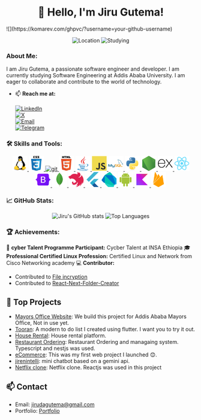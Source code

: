 <h1 align="center">👋 Hello, I'm Jiru Gutema!</h1>
![](https://komarev.com/ghpvc/?username=your-github-username)

<p align="center">
        <img src="https://img.shields.io/badge/Location-Ethiopia-blue" alt="Location">
        <img src="https://img.shields.io/badge/Studying-Software%20Engineering-brightgreen" alt="Studying">
        
</p>

### About Me:

<p>
I am Jiru Gutema, a passionate software engineer and developer. I am currently studying Software Engineering at Addis Ababa University. I am eager to collaborate and contribute to the world of technology.</p>

- 📫 **Reach me at:** <br/> <br/> [![LinkedIn](https://img.shields.io/badge/LinkedIn-0077B5?style=for-the-badge&logo=linkedin&logoColor=white)](https://www.linkedin.com/in/jiru-gutema/) <br/> [![X](https://img.shields.io/badge/X-1DA1F2?style=for-the-badge&logo=x&logoColor=white)](https://www.x.com/JiruGutema) <br/> [![Email](https://img.shields.io/badge/Email-D14836?style=for-the-badge&logo=gmail&logoColor=white)](mailto:jirudagutema@gmail.com) <br/> [![Telegram](https://img.shields.io/badge/Telegram-2CA5E0?style=for-the-badge&logo=telegram&logoColor=white)](https://t.me/@Jethior)

### 🛠️ Skills and Tools:

<p align="center">
        <a href="https://www.linux.org/" target="_blank" rel="noreferrer">
                <img src="https://raw.githubusercontent.com/devicons/devicon/master/icons/linux/linux-original.svg" alt="linux" width="40" height="40"/>
        </a>
        <a href="https://www.w3schools.com/css/" target="_blank" rel="noreferrer">
                <img src="https://raw.githubusercontent.com/devicons/devicon/master/icons/css3/css3-original-wordmark.svg" alt="css3" width="40" height="40"/>
        </a>
        <a href="https://git-scm.com/" target="_blank" rel="noreferrer">
                <img src="https://www.vectorlogo.zone/logos/git-scm/git-scm-icon.svg" alt="git" width="40" height="40"/>
        </a>
        <a href="https://www.w3.org/html/" target="_blank" rel="noreferrer">
                <img src="https://raw.githubusercontent.com/devicons/devicon/master/icons/html5/html5-original-wordmark.svg" alt="html5" width="40" height="40"/>
        </a>
        <a href="https://www.java.com" target="_blank" rel="noreferrer">
                <img src="https://raw.githubusercontent.com/devicons/devicon/master/icons/java/java-original.svg" alt="java" width="40" height="40"/>
        </a>
        <a href="https://developer.mozilla.org/en-US/docs/Web/JavaScript" target="_blank" rel="noreferrer">
                <img src="https://raw.githubusercontent.com/devicons/devicon/master/icons/javascript/javascript-original.svg" alt="javascript" width="40" height="40"/>
        </a>
        <a href="https://www.mysql.com/" target="_blank" rel="noreferrer">
                <img src="https://raw.githubusercontent.com/devicons/devicon/master/icons/mysql/mysql-original-wordmark.svg" alt="mysql" width="40" height="40"/>
        </a>
        <a href="https://www.python.org" target="_blank" rel="noreferrer">
                <img src="https://raw.githubusercontent.com/devicons/devicon/master/icons/python/python-original.svg" alt="python" width="40" height="40"/>
        </a>
        <a href="https://nodejs.org/" target="_blank" rel="noreferrer">
                <img src="https://raw.githubusercontent.com/devicons/devicon/master/icons/nodejs/nodejs-original.svg" alt="nodejs" width="40" height="40"/>
        </a>
        <a href="https://expressjs.com/" target="_blank" rel="noreferrer">
                <img src="https://raw.githubusercontent.com/devicons/devicon/master/icons/express/express-original.svg" alt="expressjs" width="40" height="40"/>
        </a>
        <a href="https://reactjs.org/" target="_blank" rel="noreferrer">
                <img src="https://raw.githubusercontent.com/devicons/devicon/master/icons/react/react-original.svg" alt="react" width="40" height="40"/>
        </a>
        <a href="https://getbootstrap.com/" target="_blank" rel="noreferrer">
                <img src="https://raw.githubusercontent.com/devicons/devicon/master/icons/bootstrap/bootstrap-original.svg" alt="bootstrap" width="40" height="40"/>
        </a>
        <a href="https://www.mongodb.com/" target="_blank" rel="noreferrer">
                <img src="https://raw.githubusercontent.com/devicons/devicon/master/icons/mongodb/mongodb-original.svg" alt="mongodb" width="40" height="40"/>
        </a>
        <a href="https://nestjs.com/" target="_blank" rel="noreferrer">
                <img src="https://raw.githubusercontent.com/devicons/devicon/master/icons/nestjs/nestjs-plain.svg" alt="nestjs" width="40" height="40"/>
        </a>
<a href="https://flutter.dev/" target="_blank" rel="noreferrer">
        <img src="https://raw.githubusercontent.com/devicons/devicon/master/icons/flutter/flutter-original.svg" alt="flutter" width="40" height="40"/>
</a>
<a href="https://dart.dev/" target="_blank" rel="noreferrer">
        <img src="https://raw.githubusercontent.com/devicons/devicon/master/icons/dart/dart-original.svg" alt="dart" width="40" height="40"/>
</a>
<a href="https://developer.android.com/jetpack" target="_blank" rel="noreferrer">
        <img src="https://raw.githubusercontent.com/devicons/devicon/master/icons/android/android-original.svg" alt="jetpack" width="40" height="40"/>
</a>
<a href="https://kotlinlang.org/" target="_blank" rel="noreferrer">
        <img src="https://raw.githubusercontent.com/devicons/devicon/master/icons/kotlin/kotlin-original.svg" alt="kotlin" width="40" height="40"/>
</a>
<a href="https://firebase.google.com/" target="_blank" rel="noreferrer">
        <img src="https://raw.githubusercontent.com/devicons/devicon/master/icons/firebase/firebase-plain.svg" alt="firebase" width="40" height="40"/>
</a>

</p>

### 📈 GitHub Stats:

<p align="center">
        <img src="https://github-readme-stats.vercel.app/api?username=JiruGutema&show_icons=true&theme=radical" alt="Jiru's GitHub stats">
        <img src="https://github-readme-stats.vercel.app/api/top-langs/?username=JiruGutema&layout=compact&theme=radical" alt="Top Languages">
</p>

### 🏆 Achievements:

🥇 **cyber Talent Programme Participant:** Cycber Talent at INSA Ethiopia
🎓 **Professional Certified Linux Profession:** Certified Linux and Network from Cisco Networking academy
💻 **Contributor:**

- Contributed to [File incryption](https://github.com/awahidanon/file-encryption-)
- Contributed to [React-Next-Folder-Creator](https://github.com/JiruGutema/react-next_folder)

## 📂 Top Projects

- [Mayors Office Website](https://jirugutema.github.io/mayors_office/): We build this project for Addis Ababa Mayors Office, Not in use yet.
- [Tooran](https://tooran-documentation.vercel.app/): A modern to do list I created using flutter. I want you to try it out.
- [House Rental](https://github.com/JiruGutema/House_Rental_and_Sell_Management_System): House rental platform.
- [Restaurant Ordering](https://github.com/JiruGutema/Restaurant_Ordering_System_2024_25): Restaurant Ordering and managaing system. Typescript and nestjs was used.
- [eCommerce](https://github.com/JiruGutema/eCommerce): This was my first web project I launched 😊.
- [jirenintelli](https://jirenintelli.vercel.app/): mini chatbot based on a gemini api.
- [Netflix clone](https://github.com/JiruGutema/Netflix): Netflix clone. Reactjs was used in this project

## 📫 Contact

- Email: [jirudagutema@gmail.com](mailto:jirudagutema@gmail.com)
- Portfolio: [Portfolio](jirugutema.netlify.app)
